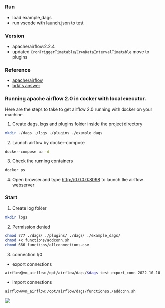### Run
 - load example_dags
 - run vscode with launch.json to test

### Version
 - apache/airflow:2.2.4
 - updated `CronTriggerTimetable`/`CronDataIntervalTimetable` move to plugins

### Reference
 - [apache/airflow](https://hub.docker.com/r/apache/airflow)  
 - [brki's answer](https://stackoverflow.com/questions/72478492/airflow-timetable-that-combines-multiple-cron-expressions)

### Running apache airflow 2.0 in docker with local executor.
Here are the steps to take to get airflow 2.0 running with docker on your machine. 
1. Create dags, logs and plugins folder inside the project directory
```bash
mkdir ./dags ./logs ./plugins ./example_dags
```
2. Launch airflow by docker-compose
```bash
docker-compose up -d
```
3. Check the running containers
```bash
docker ps
```
4. Open browser and type http://0.0.0.0:8098 to launch the airflow webserver

### Start
1. Create log folder
```bash
mkdir logs
```
2. Permission denied
```bash
chmod 777 ./dags/ ./plugins/ ./dags/ ./example_dags/
chmod +x functions/addconn.sh
chmod 666 functions/allconnections.csv
```
3. connection I/O
 - export connections
```bash
airflow@vm_airflow:/opt/airflow/dags/$dags test export_conn 2022-10-10
```
 - import connections
```bash
airflow@vm_airflow:/opt/airflow/dags/functions$./addconn.sh
```

![](images/screenshot_airflow_docker.png)